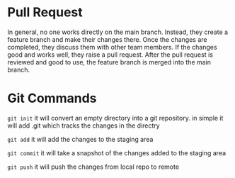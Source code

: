# Pull Request
In general, no one works directly on the main branch. Instead, they create a feature branch and make their changes there. Once the changes are completed, they discuss them with other team members. If the changes good and works well, they raise a pull request. After the pull request is reviewed and  good to use, the feature branch is merged into the main branch.

# Git Commands

`git init`
it will convert an empty directory into a git repository. in simple it will add .git which tracks the changes in the directry

`git add`
it will add the changes to the staging area

`git commit`
it will take a snapshot of the changes added to the staging area

`git push`
it will push the changes from local repo to remote

